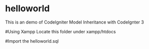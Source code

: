 # helloworld
This is an demo of CodeIgniter Model Inheritance with CodeIgnter 3

#Using Xampp
Locate this folder under xampp/htdocs

#Import the helloworld.sql


